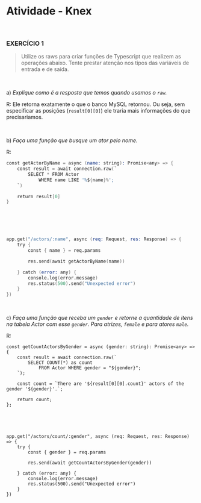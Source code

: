 **Atividade - Knex**
===============================

<br>

### **EXERCÍCIO 1** 

> Utilize os raws para criar funções de Typescript que realizem as operações abaixo. Tente prestar atenção nos tipos das variáveis de entrada e de saída.

<br>

a) *Explique como é a resposta que temos quando usamos o `raw`.* 

R: Ele retorna exatamente o que o banco MySQL retornou. Ou seja, sem especificar as posições (`result[0][0]`) ele traria mais informações do que precisariamos.

<br>

b) *Faça uma função que busque um ator pelo nome.*

R:
```s
const getActorByName = async (name: string): Promise<any> => {
    const result = await connection.raw(`
        SELECT * FROM Actor 
            WHERE name LIKE '%${name}%';
    `)

    return result[0]
}






app.get("/actors/:name", async (req: Request, res: Response) => {
    try {
        const { name } = req.params

        res.send(await getActorByName(name))

    } catch (error: any) {
        console.log(error.message)
        res.status(500).send("Unexpected error")
    }
})
```

<br>

c) *Faça uma função que receba um `gender` e retorne a quantidade de itens na tabela Actor com esse `gender`. Para atrizes, `female` e para atores `male`.*

R:
```
const getCountActorsByGender = async (gender: string): Promise<any> => {
    const result = await connection.raw(`
        SELECT COUNT(*) as count 
            FROM Actor WHERE gender = "${gender}";
    `);

    const count = `There are '${result[0][0].count}' actors of the gender '${gender}'.`;

    return count;
};





app.get("/actors/count/:gender", async (req: Request, res: Response) => {
    try {
        const { gender } = req.params

        res.send(await getCountActorsByGender(gender))

    } catch (error: any) {
        console.log(error.message)
        res.status(500).send("Unexpected error")
    }
})
```